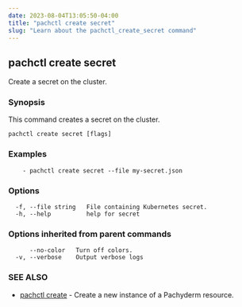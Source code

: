 ```yaml
---
date: 2023-08-04T13:05:50-04:00
title: "pachctl create secret"
slug: "Learn about the pachctl_create_secret command"
---
```


## pachctl create secret

Create a secret on the cluster.

### Synopsis

This command creates a secret on the cluster.

```
pachctl create secret [flags]
```

### Examples

```
	- pachctl create secret --file my-secret.json
```

### Options

```
  -f, --file string   File containing Kubernetes secret.
  -h, --help          help for secret
```

### Options inherited from parent commands

```
      --no-color   Turn off colors.
  -v, --verbose    Output verbose logs
```

### SEE ALSO

* [pachctl create](/commands/pachctl_create/)	 - Create a new instance of a Pachyderm resource.

